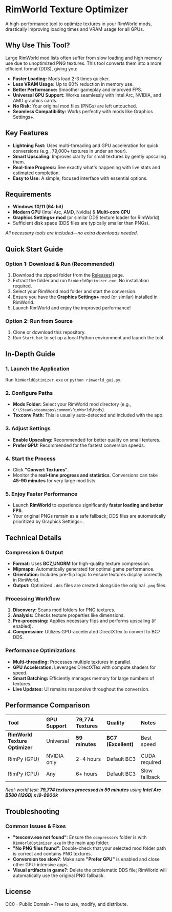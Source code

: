 # RimWorld Texture Optimizer

A high-performance tool to optimize textures in your RimWorld mods, drastically improving loading times and VRAM usage for all GPUs.

## Why Use This Tool?
Large RimWorld mod lists often suffer from slow loading and high memory use due to unoptimized PNG textures. This tool converts them into a more efficient format (DDS), giving you:

* **Faster Loading:** Mods load 2-3 times quicker.
* **Less VRAM Usage:** Up to 60% reduction in memory use.
* **Better Performance:** Smoother gameplay and improved FPS.
* **Universal GPU Support:** Works seamlessly with Intel Arc, NVIDIA, and AMD graphics cards.
* **No Risk:** Your original mod files (PNGs) are left untouched.
* **Seamless Compatibility:** Works perfectly with mods like Graphics Settings+.

## Key Features
* **Lightning Fast:** Uses multi-threading and GPU acceleration for quick conversions (e.g., 79,000+ textures in under an hour).
* **Smart Upscaling:** Improves clarity for small textures by gently upscaling them.
* **Real-time Progress:** See exactly what's happening with live stats and estimated completion.
* **Easy to Use:** A simple, focused interface with essential options.

## Requirements
* **Windows 10/11 (64-bit)**
* **Modern GPU** (Intel Arc, AMD, Nvidia) & **Multi-core CPU**
* **Graphics Settings+ mod** (or similar DDS texture loader for RimWorld)
* Sufficient disk space (DDS files are typically smaller than PNGs).

*All necessary tools are included—no extra downloads needed.*

## Quick Start Guide

### Option 1: Download & Run (Recommended)
1.  Download the zipped folder from the [Releases](../../releases) page.
2.  Extract the folder and run `RimWorldOptimizer.exe`. No installation required.
3.  Select your RimWorld mod folder and start the conversion.
4.  Ensure you have the **Graphics Settings+** mod (or similar) installed in RimWorld.
5.  Launch RimWorld and enjoy the improved performance!

### Option 2: Run from Source
1.  Clone or download this repository.
2.  Run `Start.bat` to set up a local Python environment and launch the tool.

## In-Depth Guide

### 1. Launch the Application
Run `RimWorldOptimizer.exe` or `python rimworld_gui.py`.

### 2. Configure Paths
* **Mods Folder:** Select your RimWorld mod directory (e.g., `C:\Steam\steamapps\common\RimWorld\Mods`).
* **Texconv Path:** This is usually auto-detected and included with the app.

### 3. Adjust Settings
* **Enable Upscaling:** Recommended for better quality on small textures.
* **Prefer GPU:** Recommended for the fastest conversion speeds.

### 4. Start the Process
* Click **"Convert Textures"**.
* Monitor the **real-time progress and statistics**. Conversions can take **45-90 minutes** for very large mod lists.

### 5. Enjoy Faster Performance
* Launch **RimWorld** to experience significantly **faster loading and better FPS**.
* Your original PNGs remain as a safe fallback; DDS files are automatically prioritized by Graphics Settings+.

## Technical Details

### Compression & Output
* **Format:** Uses **BC7_UNORM** for high-quality texture compression.
* **Mipmaps:** Automatically generated for optimal game performance.
* **Orientation:** Includes pre-flip logic to ensure textures display correctly in RimWorld.
* **Output:** Optimized `.dds` files are created alongside the original `.png` files.

### Processing Workflow
1.  **Discovery:** Scans mod folders for PNG textures.
2.  **Analysis:** Checks texture properties like dimensions.
3.  **Pre-processing:** Applies necessary flips and performs upscaling (if enabled).
4.  **Compression:** Utilizes GPU-accelerated DirectXTex to convert to BC7 DDS.

### Performance Optimizations
* **Multi-threading:** Processes multiple textures in parallel.
* **GPU Acceleration:** Leverages DirectXTex with compute shaders for speed.
* **Smart Batching:** Efficiently manages memory for large numbers of textures.
* **Live Updates:** UI remains responsive throughout the conversion.

## Performance Comparison

| Tool | GPU Support | 79,774 Textures | Quality | Notes |
| :------------------------------ | :---------- | :-------------- | :-------- | :------------------ |
| **RimWorld Texture Optimizer** | Universal | **59 minutes** | **BC7 (Excellent)** | Best speed |
| RimPy (GPU) | NVIDIA only | 2-4 hours | Default BC3 | CUDA required |
| RimPy (CPU) | Any | 6+ hours | Default BC3 | Slow fallback |

*Real-world test: **79,774 textures processed in 59 minutes** using **Intel Arc B580 (12GB) x i9-9900k***

## Troubleshooting

### Common Issues & Fixes
* **"texconv.exe not found"**: Ensure the `compressors` folder is with `RimWorldOptimizer.exe` in the main app folder.
* **"No PNG files found"**: Double-check that your selected mod folder path is correct and contains PNG textures.
* **Conversion too slow?**: Make sure **"Prefer GPU"** is enabled and close other GPU-intensive apps.
* **Visual artifacts in game?**: Delete the problematic DDS file; RimWorld will automatically use the original PNG fallback.

## License
CC0 - Public Domain – Free to use, modify, and distribute.
